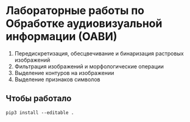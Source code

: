 # Лабораторные работы по Обработке аудиовизуальной информации (ОАВИ)

1. Передискретизация, обесцвечивание и бинаризация растровых изображений
2. Фильтрация изображений и морфологические операции
3. Выделение контуров на изображении
4. Выделение признаков символов

## Чтобы работало
```shell
pip3 install --editable .
```